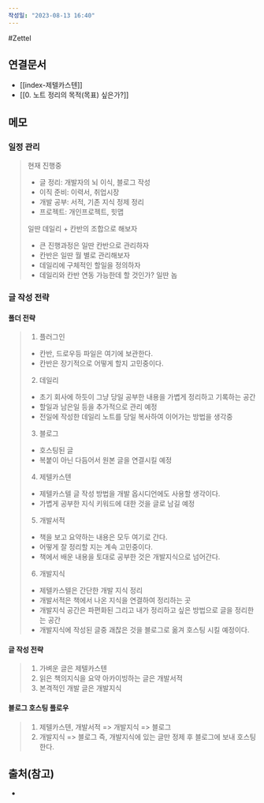 ```yaml
---
작성일: "2023-08-13 16:40"
---
```

#Zettel 
## 연결문서
- [[index-제텔카스텐]]
- [[0. 노트 정리의 목적(목표) 싶은가?]]
## 메모
### 일정 관리
>현재 진행중
>- 글 정리: 개발자의 뇌 이식, 블로그 작성
>- 이직 준비: 이력서, 취업시장
>- 개발 공부: 서적, 기존 지식 정제 정리 
>- 프로젝트: 개인프로젝트, 힛맵
> 
> 일딴 데일리 + 칸반의 조합으로 해보자
> - 큰 진행과정은 일딴 칸반으로 관리하자 
> - 칸반은 일딴 월 별로 관리해보자
> - 데일리에 구체적인 할일을 정의하자
> - 데일리와 칸반 연동 가능한데 할 것인가? 일딴 놉

### 글 작성 전략
#### 폴더 전략
> 1. 플러그인
> 	- 칸반, 드로우등 파일은 여기에 보관한다.
> 	- 칸반은 장기적으로 어떻게 할지 고민중이다.
> 2. 데일리
> 	- 초기 회사에 하듯이 그냥 당일 공부한 내용을 가볍게 정리하고 기록하는 공간
> 	- 할일과 남은일 등을 추가적으로 관리 예정
> 	- 전일에 작성한 데일리 노트를 당일 복사하여 이어가는 방법을 생각중
> 3. 블로그
> 	- 호스팅된 글
> 	- 복붙이 아닌 다듬어서 원본 글을 연결시킬 예정
> 4. 제텔카스텐
> 	- 제텔카스텔 글 작성 방법을 개발 옵시디언에도 사용할 생각이다.
> 	- 가볍게 공부한 지식 키워드에 대한 것을 글로 남길 예정
> 5. 개발서적
> 	- 책을 보고 요약하는 내용은 모두 여기로 간다.
> 	- 어떻게 잘 정리할 지는 계속 고민중이다.
> 	- 책에서 배운 내용을 토대로 공부한 것은 개발지식으로 넘어간다.
> 6. 개발지식
> 	- 제텔카스텔은 간단한 개발 지식 정리
> 	- 개발서적은 책에서 나온 지식을 연결하여 정리하는 곳
> 	- 개발지식 공간은 파편화된 그리고 내가 정리하고 싶은 방법으로 글을 정리한는 공간
> 	- 개발지식에 작성된 글중 괘찮은 것을 블로그로 옮겨 호스팅 시킬 예정이다.
#### 글 작성 전략 
> 1. 가벼운 글은 제텔카스텐
> 2. 읽은 책의지식을 요약 아카이빙하는 글은 개발서적
> 3. 본격적인 개발 글은 개발지식
> 
#### 블로그 호스팅 플로우
> 1.  제텔카스텐, 개발서적 => 개발지식 => 블로그
> 2. 개발지식 => 블로그
>즉, 개발지식에 있는 글만 정제 후 블로그에 보내 호스팅한다.


## 출처(참고)
- 
